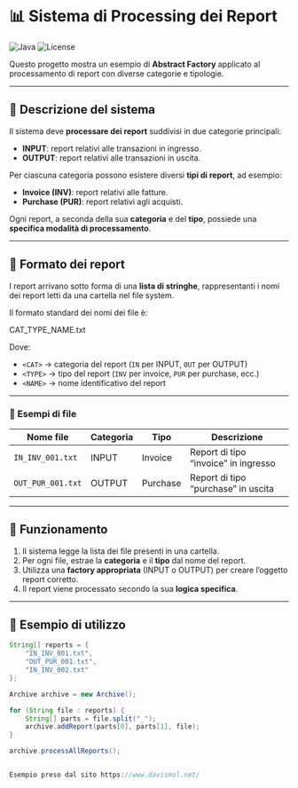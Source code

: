 # 📊 Sistema di Processing dei Report

![Java](https://img.shields.io/badge/Language-Java-blue)
![License](https://img.shields.io/badge/License-MIT-green)

Questo progetto mostra un esempio di **Abstract Factory** applicato al processamento di report con diverse categorie e tipologie.

---

## 🔹 Descrizione del sistema

Il sistema deve **processare dei report** suddivisi in due categorie principali:

- **INPUT**: report relativi alle transazioni in ingresso.
- **OUTPUT**: report relativi alle transazioni in uscita.

Per ciascuna categoria possono esistere diversi **tipi di report**, ad esempio:

- **Invoice (INV)**: report relativi alle fatture.
- **Purchase (PUR)**: report relativi agli acquisti.

Ogni report, a seconda della sua **categoria** e del **tipo**, possiede una **specifica modalità di processamento**.

---

## 🔹 Formato dei report

I report arrivano sotto forma di una **lista di stringhe**, rappresentanti i nomi dei report letti da una cartella nel file system.

Il formato standard dei nomi dei file è:

CAT_TYPE_NAME.txt


Dove:
- `<CAT>` → categoria del report (`IN` per INPUT, `OUT` per OUTPUT)
- `<TYPE>` → tipo del report (`INV` per invoice, `PUR` per purchase, ecc.)
- `<NAME>` → nome identificativo del report

---

### 🔹 Esempi di file

| Nome file         | Categoria | Tipo     | Descrizione                           |
|------------------|-----------|----------|---------------------------------------|
| `IN_INV_001.txt` | INPUT     | Invoice  | Report di tipo “invoice” in ingresso  |
| `OUT_PUR_001.txt`| OUTPUT    | Purchase | Report di tipo “purchase” in uscita   |

---

## 🔹 Funzionamento

1. Il sistema legge la lista dei file presenti in una cartella.
2. Per ogni file, estrae la **categoria** e il **tipo** dal nome del report.
3. Utilizza una **factory appropriata** (INPUT o OUTPUT) per creare l’oggetto report corretto.
4. Il report viene processato secondo la sua **logica specifica**.

---

## 🔹 Esempio di utilizzo

```java
String[] reports = {
    "IN_INV_001.txt",
    "OUT_PUR_001.txt",
    "IN_INV_002.txt"
};

Archive archive = new Archive();

for (String file : reports) {
    String[] parts = file.split("_");
    archive.addReport(parts[0], parts[1], file);
}

archive.processAllReports();


Esempio preso dal sito https://www.davismol.net/